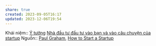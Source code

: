```yaml
---
share: true
created: 2023-09-05T16:17
updated: 2023-12-06T19:54
---
```


Khái niệm:: [Ý tưởng](%C3%9D%20t%C6%B0%E1%BB%9Fng.md)
[Nhà đầu tư đầu tư vào bạn và vào câu chuyện của startup](../Nh%C3%A0%20%C4%91%E1%BA%A7u%20t%C6%B0%20%C4%91%E1%BA%A7u%20t%C6%B0%20v%C3%A0o%20b%E1%BA%A1n%20v%C3%A0%20v%C3%A0o%20c%C3%A2u%20chuy%E1%BB%87n%20c%E1%BB%A7a%20startup.md)
Nguồn:: [Paul Graham](../../../%CE%9E%20Ngu%E1%BB%93n/Paul%20Graham.md), [How to Start a Startup](http://www.paulgraham.com/start.html)